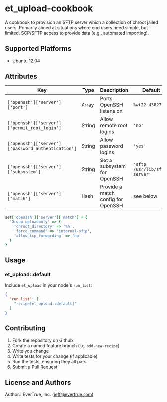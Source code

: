 # et_upload-cookbook

A cookbook to provision an SFTP server which a collection of chroot jailed users. Primarily aimed at situations where end users need simple, but limited, SCP/SFTP access to provide data (e.g., automated importing).

## Supported Platforms

* Ubuntu 12.04

## Attributes

Key                      | Type    | Description              | Default
---                      | ----    | -----------              | -------
`['openssh']['server']['port']`                    | Array  | Ports OpenSSH listens on           | `%w(22 43827)`
`['openssh']['server']['permit_root_login']`       | String | Allow remote root logins           | `'no'`
`['openssh']['server']['password_authentication']` | String | Allow password logins              | `'yes'`
`['openssh']['server']['subsystem']`               | String | Set a subsystem for OpenSSH        | `'sftp /usr/lib/sftp-server'`
`['openssh']['server']['match']`                   | Hash   | Provide a match config for OpenSSH | see below

```ruby
set['openssh']['server']['match'] = {
  'Group uploadonly' => {
    'chroot_directory' => '%h',
    'force_command' => 'internal-sftp',
    'allow_tcp_forwarding' => 'no'
  }
}
```

## Usage

### et_upload::default

Include `et_upload` in your node's `run_list`:

```json
{
  "run_list": [
    "recipe[et_upload::default]"
  ]
}
```

## Contributing

1. Fork the repository on Github
2. Create a named feature branch (i.e. `add-new-recipe`)
3. Write you change
4. Write tests for your change (if applicable)
5. Run the tests, ensuring they all pass
6. Submit a Pull Request

## License and Authors

Author:: EverTrue, Inc. (<jeff@evertrue.com>)
